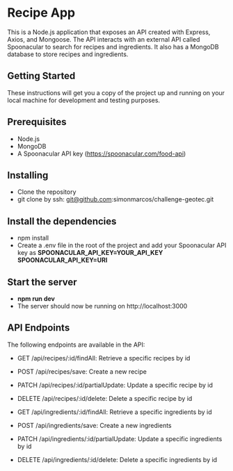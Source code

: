 # Recipe App

This is a Node.js application that exposes an API created with Express, Axios, and Mongoose. The API interacts with an external API called Spoonacular to search for recipes and ingredients. It also has a MongoDB database to store recipes and ingredients.

## Getting Started
These instructions will get you a copy of the project up and running on your local machine for development and testing purposes.

## Prerequisites

- Node.js
- MongoDB
- A Spoonacular API key (https://spoonacular.com/food-api)

## Installing

- Clone the repository
- git clone by ssh: git@github.com:simonmarcos/challenge-geotec.git

## Install the dependencies

- npm install
- Create a .env file in the root of the project and add your Spoonacular API key as **SPOONACULAR_API_KEY=YOUR_API_KEY**
  **SPOONACULAR_API_KEY=URI**

## Start the server

- **npm run dev**
- The server should now be running on http://localhost:3000

## API Endpoints
The following endpoints are available in the API:

- GET /api/recipes/:id/findAll: Retrieve a specific recipes by id
- POST /api/recipes/save: Create a new recipe
- PATCH /api/recipes/:id/partialUpdate: Update a specific recipe by id
- DELETE /api/recipes/:id/delete: Delete a specific recipe by id

- GET /api/ingredients/:id/findAll: Retrieve a specific ingredients by id
- POST /api/ingredients/save: Create a new ingredients
- PATCH /api/ingredients/:id/partialUpdate: Update a specific ingredients by id
- DELETE /api/ingredients/:id/delete: Delete a specific ingredients by id
